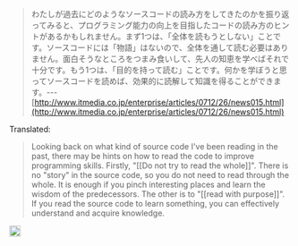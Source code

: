 
> わたしが過去にどのようなソースコードの読み方をしてきたのかを振り返ってみると、プログラミング能力の向上を目指したコードの読み方のヒントがあるかもしれません。まず1つは、「全体を読もうとしない」ことです。ソースコードには「物語」はないので、全体を通して読む必要はありません。面白そうなところをつまみ食いして、先人の知恵を学べばそれで十分です。もう1つは、「目的を持って読む」ことです。何かを学ぼうと思ってソースコードを読めば、効果的に読解して知識を得ることができます。--- [http://www.itmedia.co.jp/enterprise/articles/0712/26/news015.html](http://www.itmedia.co.jp/enterprise/articles/0712/26/news015.html)

Translated:

> Looking back on what kind of source code I've been reading in the past, there may be hints on how to read the code to improve programming skills. Firstly, "[[Do not try to read the whole]]". There is no "story" in the source code, so you do not need to read through the whole. It is enough if you pinch interesting places and learn the wisdom of the predecessors. The other is to "[[read with purpose]]". If you read the source code to learn something, you can effectively understand and acquire knowledge.

<img src='https://scrapbox.io/api/pages/nishio/en/icon' alt='en.icon' height="19.5"/>